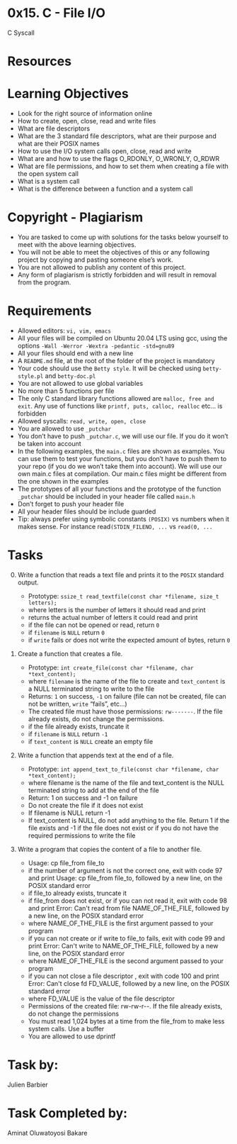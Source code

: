 # 0x15. C - File I/O

C Syscall

# Resources

[1]: https://en.wikipedia.org/wiki/File_descriptor/ "File descriptors"
[2]: https://www.youtube.com/watch?v=e-srF6c3TJ8/ "C Programming in Linux Tutorial #024 - open() read() write() Functions"

# Learning Objectives

- Look for the right source of information online
- How to create, open, close, read and write files
- What are file descriptors
- What are the 3 standard file descriptors, what are their purpose and what are their POSIX names
- How to use the I/O system calls open, close, read and write
- What are and how to use the flags O_RDONLY, O_WRONLY, O_RDWR
- What are file permissions, and how to set them when creating a file with the open system call
- What is a system call
- What is the difference between a function and a system call

# Copyright - Plagiarism

- You are tasked to come up with solutions for the tasks below yourself to meet with the above learning objectives.
- You will not be able to meet the objectives of this or any following project by copying and pasting someone else’s work.
- You are not allowed to publish any content of this project.
- Any form of plagiarism is strictly forbidden and will result in removal from the program.

# Requirements

- Allowed editors: `vi, vim, emacs`
- All your files will be compiled on Ubuntu 20.04 LTS using gcc, using the options `-Wall -Werror -Wextra -pedantic -std=gnu89`
- All your files should end with a new line
- A `README.md` file, at the root of the folder of the project is mandatory
- Your code should use the `Betty style`. It will be checked using `betty-style.pl` and `betty-doc.pl`
- You are not allowed to use global variables
- No more than 5 functions per file
- The only C standard library functions allowed are `malloc, free and exit`. Any use of functions like `printf, puts, calloc, realloc` etc… is forbidden
- Allowed syscalls: `read, write, open, close`
- You are allowed to use `_putchar`
- You don’t have to push `_putchar.c`, we will use our file. If you do it won’t be taken into account
- In the following examples, the `main.c` files are shown as examples. You can use them to test your functions, but you don’t have to push them to your repo (if you do we won’t take them into account). We will use our own main.c files at compilation. Our main.c files might be different from the one shown in the examples
- The prototypes of all your functions and the prototype of the function `_putchar` should be included in your header file called `main.h`
- Don’t forget to push your header file
- All your header files should be include guarded
- Tip: always prefer using symbolic constants `(POSIX)` vs numbers when it makes sense. For instance read`(STDIN_FILENO, ...` vs `read(0, ...`

# Tasks

0. Write a function that reads a text file and prints it to the `POSIX` standard output.

	- Prototype: `ssize_t read_textfile(const char *filename, size_t letters);`
	- where letters is the number of letters it should read and print
	- returns the actual number of letters it could read and print
	- if the file can not be opened or read, return `0`
	- if `filename` is `NULL` return `0`
	- if `write` fails or does not write the expected amount of bytes, return `0`

1. Create a function that creates a file.

	- Prototype: `int create_file(const char *filename, char *text_content);`
	- where `filename` is the name of the file to create and `text_content` is a NULL terminated string to write to the file
	- Returns: `1` on success, `-1` on failure (file can not be created, file can not be written, `write` “fails”, etc…)
	- The created file must have those permissions: `rw-------`. If the file already exists, do not change the permissions.
	- if the file already exists, truncate it
	- if `filename` is `NULL` return `-1`
	- if `text_content` is `NULL` create an empty file

2. Write a function that appends text at the end of a file.

	- Prototype: `int append_text_to_file(const char *filename, char *text_content);`
	- where filename is the name of the file and text_content is the NULL terminated string to add at the end of the file
	* Return: 1 on success and -1 on failure
	* Do not create the file if it does not exist
	* If filename is NULL return -1
	* If text_content is NULL, do not add anything to the file. Return 1 if the file exists and -1 if the file does not exist or if you do not have the required permissions to write the file

3. Write a program that copies the content of a file to another file.

	* Usage: cp file_from file_to
	* if the number of argument is not the correct one, exit with code 97 and print Usage: cp file_from file_to, followed by a new line, on the POSIX standard error
	* if file_to already exists, truncate it
	* if file_from does not exist, or if you can not read it, exit with code 98 and print Error: Can't read from file NAME_OF_THE_FILE, followed by a new line, on the POSIX standard error
	* where NAME_OF_THE_FILE is the first argument passed to your program
	* if you can not create or if write to file_to fails, exit with code 99 and print Error: Can't write to NAME_OF_THE_FILE, followed by a new line, on the POSIX standard error
	* where NAME_OF_THE_FILE is the second argument passed to your program
	* if you can not close a file descriptor , exit with code 100 and print Error: Can't close fd FD_VALUE, followed by a new line, on the POSIX standard error
	* where FD_VALUE is the value of the file descriptor
	* Permissions of the created file: rw-rw-r--. If the file already exists, do not change the permissions
	* You must read 1,024 bytes at a time from the file_from to make less system calls. Use a buffer
	* You are allowed to use dprintf

# Task by:

Julien Barbier

# Task Completed by:

Aminat Oluwatoyosi Bakare
